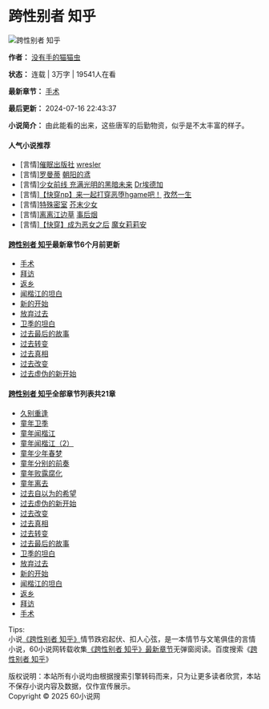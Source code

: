 # 跨性别者 知乎

![跨性别者 知乎](https://www.toddwestmedia.com/images/47114/67c3face65360120f113d2f7341fdef7.jpg)

**作者：** [没有手的猫猫虫](https://www.toddwestmedia.com/zuozhe/%E6%B2%A1%E6%9C%89%E6%89%8B%E7%9A%84%E7%8C%AB%E7%8C%AB%E8%99%AB/ "没有手的猫猫虫")

**状态：** 连载 | 3万字 | 19541人在看

**最新章节：** [手术](https://www.toddwestmedia.com/kanshu/53791/1156643.html "手术")

**最后更新：** 2024-07-16 22:43:37

**小说简介：** 由此能看的出来，这些唐军的后勤物资，似乎是不太丰富的样子。

#### 人气小说推荐
- \[言情\][催眠出版社](https://www.toddwestmedia.com/5/12411/ "催眠出版社") [wresler](https://www.toddwestmedia.com/zuozhe/wresler/)
- \[言情\][罗曼蒂](https://www.toddwestmedia.com/29/36336/ "罗曼蒂") [朝阳的鸢](https://www.toddwestmedia.com/zuozhe/%E6%9C%9D%E9%98%B3%E7%9A%84%E9%B8%A2/)
- \[言情\][少女前线 充满光明的黑暗未来](https://www.toddwestmedia.com/36/43621/ "少女前线 充满光明的黑暗未来") [Dr埃德加](https://www.toddwestmedia.com/zuozhe/Dr%E5%9F%83%E5%BE%B7%E5%8A%A0/)
- \[言情\][【快穿np】来一起打穿恶堕hgame吧！](https://www.toddwestmedia.com/2/8777/ "【快穿np】来一起打穿恶堕hgame吧！") [孜然一生](https://www.toddwestmedia.com/zuozhe/%E5%AD%9C%E7%84%B6%E4%B8%80%E7%94%9F/)
- \[言情\][特殊密室](https://www.toddwestmedia.com/45/52611/ "特殊密室") [芥末少女](https://www.toddwestmedia.com/zuozhe/%E8%8A%A5%E6%9C%AB%E5%B0%91%E5%A5%B3/)
- \[言情\][离离江边草](https://www.toddwestmedia.com/0/6977/ "离离江边草") [事后烟](https://www.toddwestmedia.com/zuozhe/%E4%BA%8B%E5%90%8E%E7%83%9F/)
- \[言情\][【快穿】成为恶女之后](https://www.toddwestmedia.com/88/95225/ "【快穿】成为恶女之后") [魔女莉莉安](https://www.toddwestmedia.com/zuozhe/%E9%AD%94%E5%A5%B3%E8%8E%89%E8%8E%89%E5%AE%89/)

#### [跨性别者 知乎](https://www.toddwestmedia.com/langshu_83310132/ "跨性别者 知乎")最新章节6个月前更新

- [手术](https://www.toddwestmedia.com/langbook_83310132/1156643.html "手术")
- [拜访](https://www.toddwestmedia.com/langbook_83310132/1156642.html "拜访")
- [返乡](https://www.toddwestmedia.com/langbook_83310132/1156641.html "返乡")
- [闻楷江的坦白](https://www.toddwestmedia.com/langbook_83310132/1156640.html "闻楷江的坦白")
- [新的开始](https://www.toddwestmedia.com/langbook_83310132/1156639.html "新的开始")
- [放弃过去](https://www.toddwestmedia.com/langbook_83310132/1156638.html "放弃过去")
- [卫季的坦白](https://www.toddwestmedia.com/langbook_83310132/1156637.html "卫季的坦白")
- [过去最后的故事](https://www.toddwestmedia.com/langbook_83310132/1156636.html "过去最后的故事")
- [过去转变](https://www.toddwestmedia.com/langbook_83310132/1156635.html "过去转变")
- [过去真相](https://www.toddwestmedia.com/langbook_83310132/1156634.html "过去真相")
- [过去改变](https://www.toddwestmedia.com/langbook_83310132/1156633.html "过去改变")
- [过去虚伪的新开始](https://www.toddwestmedia.com/langbook_83310132/1156632.html "过去虚伪的新开始")

#### [跨性别者 知乎](https://www.toddwestmedia.com/langshu_83310132/ "跨性别者 知乎")全部章节列表共21章

- [久别重逢](https://www.toddwestmedia.com/langbook_83310132/1156623.html "久别重逢")
- [童年卫季](https://www.toddwestmedia.com/langbook_83310132/1156624.html "童年卫季")
- [童年闻楷江](https://www.toddwestmedia.com/langbook_83310132/1156625.html "童年闻楷江")
- [童年闻楷江（2）](https://www.toddwestmedia.com/langbook_83310132/1156626.html "童年闻楷江（2）")
- [童年少年春梦](https://www.toddwestmedia.com/langbook_83310132/1156627.html "童年少年春梦")
- [童年分别的前奏](https://www.toddwestmedia.com/langbook_83310132/1156628.html "童年分别的前奏")
- [童年败露腐化](https://www.toddwestmedia.com/langbook_83310132/1156629.html "童年败露腐化")
- [童年离去](https://www.toddwestmedia.com/langbook_83310132/1156630.html "童年离去")
- [过去自以为的希望](https://www.toddwestmedia.com/langbook_83310132/1156631.html "过去自以为的希望")
- [过去虚伪的新开始](https://www.toddwestmedia.com/langbook_83310132/1156632.html "过去虚伪的新开始")
- [过去改变](https://www.toddwestmedia.com/langbook_83310132/1156633.html "过去改变")
- [过去真相](https://www.toddwestmedia.com/langbook_83310132/1156634.html "过去真相")
- [过去转变](https://www.toddwestmedia.com/langbook_83310132/1156635.html "过去转变")
- [过去最后的故事](https://www.toddwestmedia.com/langbook_83310132/1156636.html "过去最后的故事")
- [卫季的坦白](https://www.toddwestmedia.com/langbook_83310132/1156637.html "卫季的坦白")
- [放弃过去](https://www.toddwestmedia.com/langbook_83310132/1156638.html "放弃过去")
- [新的开始](https://www.toddwestmedia.com/langbook_83310132/1156639.html "新的开始")
- [闻楷江的坦白](https://www.toddwestmedia.com/langbook_83310132/1156640.html "闻楷江的坦白")
- [返乡](https://www.toddwestmedia.com/langbook_83310132/1156641.html "返乡")
- [拜访](https://www.toddwestmedia.com/langbook_83310132/1156642.html "拜访")
- [手术](https://www.toddwestmedia.com/langbook_83310132/1156643.html "手术")

Tips:  
小说[《跨性别者 知乎》](https://www.toddwestmedia.com/langshu_83310132/ "跨性别者 知乎")情节跌宕起伏、扣人心弦，是一本情节与文笔俱佳的言情小说，60小说网转载收集[《跨性别者 知乎》最新章节](https://www.toddwestmedia.com/langshu_83310132/ "跨性别者 知乎最新章节")无弹窗阅读。百度搜索《[跨性别者 知乎](https://www.baidu.com/s?wd=%e8%b7%a8%e6%80%a7%e5%88%ab%e8%80%85%20%e7%9f%a5%e4%b9%8egl&si=www.toddwestmedia.com&ct=2097152 "跨性别者 知乎")》

版权说明：本站所有小说均由根据搜索引擎转码而来，只为让更多读者欣赏，本站不保存小说内容及数据，仅作宣传展示。  
Copyright © 2025 60小说网 